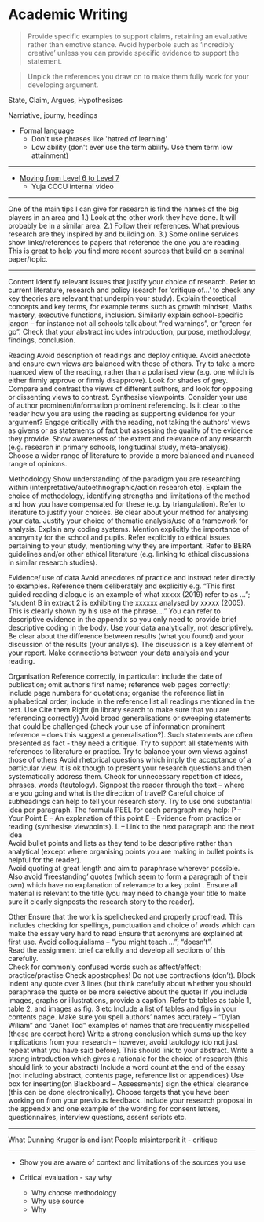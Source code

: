 # Academic Writing

> Provide specific examples to support claims, retaining an evaluative rather than emotive stance. Avoid hyperbole such as ‘incredibly creative’ unless you can provide specific evidence to support the statement.

> Unpick the references you draw on to make them fully work for your developing argument.


State, Claim, Argues, Hypothesises

Narriative, journy, headings 

* Formal language
    * Don't use phrases like 'hatred of learning'
    * Low ability (don't ever use the term ability. Use them term low attainment)


---

* [Moving from Level 6 to Level 7](https://cccu.yuja.com/V/Video?v=64503&node=291431&a=237116047&autoplay=1)
    * Yuja CCCU internal video

---

One of the main tips I can give for research is find the names of the big players in an area and 
1.) Look at the other work they have done. It will probably be in a similar area.
2.) Follow their references. What previous research are they inspired by and building on.
3.) Some online services show links/references to papers that reference the one you are reading. This is great to help you find more recent sources that build on a seminal paper/topic.


---

Content
Identify relevant issues that justify your choice of research. Refer to current literature, research and policy (search for ‘critique of…’ to check any key theories are relevant that underpin your study).
Explain theoretical concepts and key terms, for example terms such as growth mindset, Maths mastery, executive functions, inclusion.  Similarly explain school-specific jargon – for instance not all schools talk about “red warnings”, or “green for go”.
Check that your abstract includes introduction, purpose, methodology, findings, conclusion.


Reading
Avoid description of readings and deploy critique.   Avoid anecdote and ensure own views are balanced with those of others.  Try to take a more nuanced view of the reading, rather than a polarised view (e.g. one which is either firmly approve or firmly disapprove). Look for shades of grey.
Compare and contrast the views of different authors, and look for opposing or dissenting views to contrast. Synthesise viewpoints. 
Consider your use of author prominent/information prominent referencing.  Is it clear to the reader how you are using the reading as supporting evidence for your argument?
Engage critically with the reading, not taking the authors’ views as givens or as statements of fact but assessing the quality of the evidence they provide.  Show awareness of the extent and relevance of any research (e.g. research in primary schools, longitudinal study, meta-analysis).
Choose a wider range of literature to provide a more balanced and nuanced range of opinions.

Methodology
Show understanding of the paradigm you are researching within (interpretative/autoethnographic/action research etc).
Explain the choice of methodology, identifying strengths and limitations of the method and how you have compensated for these (e.g. by triangulation). Refer to literature to justify your choices.
Be clear about your method for analysing your data.  Justify your choice of thematic analysis/use of a framework for analysis.  Explain any coding systems.
Mention explicitly the importance of anonymity for the school and pupils.
Refer explicitly to ethical issues pertaining to your study, mentioning why they are important.  Refer to BERA guidelines and/or other ethical literature (e.g. linking to ethical discussions in similar research studies).

Evidence/ use of data
Avoid anecdotes of practice and instead refer directly to examples.
Reference them deliberately and explicitly e.g. “This first guided reading dialogue is an example of what xxxxx (2019) refer to as …”; “student B in extract 2 is exhibiting the xxxxxx analysed by xxxxx (2005). This is clearly shown by his use of the phrase….”
You can refer to descriptive evidence in the appendix so you only need to provide brief descriptive coding in the body. Use your data analytically, not descriptively.   Be clear about the difference between results (what you found) and your discussion of the results (your analysis).  The discussion is a key element of your report.
Make connections between your data analysis and your reading.

Organisation
Reference correctly, in particular: include the date of publication; omit author’s first name; reference web pages correctly; include page numbers for quotations; organise the reference list in alphabetical order; include in the reference list all readings mentioned in the text.  Use Cite them Right (in library search to make sure that you are referencing correctly)
Avoid broad generalisations or sweeping statements that could be challenged (check your use of information prominent reference – does this suggest a generalisation?).  Such statements are often presented as fact - they need a critique.  Try to support all statements with references to literature or practice.  Try to balance your own views against those of others
Avoid rhetorical questions which imply the acceptance of a particular view.  It is ok though to present your research questions and then systematically address them.
Check for unnecessary repetition of ideas, phrases, words (tautology).
Signpost the reader through the text – where are you going and what is the direction of travel?  Careful choice of subheadings can help to tell your research story. Try to use one substantial idea per paragraph.  The formula PEEL for each paragraph may help:
P – Your Point
E – An explanation of this point
E – Evidence from practice or reading (synthesise viewpoints).
L – Link to the next paragraph and the next idea                                                        
Avoid bullet points and lists as they tend to be descriptive rather than analytical (except where organising points you are making in bullet points is helpful for the reader).  
Avoid quoting at great length and aim to paraphrase wherever possible.  Also avoid ‘freestanding’ quotes (which seem to form a paragraph of their own) which have no explanation of relevance to a key point .
Ensure all material is relevant to the title (you may need to change your title to make sure it clearly signposts the research story to the reader).  

Other
Ensure that the work is spellchecked and properly proofread.  This includes checking for spellings, punctuation and choice of words which can make the essay very hard to read
Ensure that acronyms are explained at first use.  Avoid colloquialisms – “you might teach …”; “doesn’t”.  
Read the assignment brief carefully and develop all sections of this carefully.  
Check for commonly confused words such as affect/effect; practice/practise
Check apostrophes! Do not use contractions (don’t).
Block indent any quote over 3 lines (but think carefully about whether you should paraphrase the quote or be more selective about the quote)
If you include images, graphs or illustrations, provide a caption.  Refer to tables as table 1, table 2,  and images as fig. 3 etc  Include a list of tables and figs in your contents page. 
Make sure you spell authors’ names accurately – “Dylan Wiliam” and “Janet Tod” examples of names that are frequently misspelled (these are correct here)
Write a strong conclusion which sums up the key implications from your research – however, avoid tautology (do not just repeat what you have said before).  This should link to your abstract.
Write a strong introduction which gives a rationale for the choice of research (this should link to your abstract)
Include a word count at the end of the essay (not including abstract, contents page, reference list or appendices)
Use box for inserting(on Blackboard – Assessments) sign the ethical clearance (this can be done electronically).  Choose targets that you have been working on from your previous feedback.  Include your research proposal in the appendix and one example of the wording for consent letters, questionnaires, interview questions, assent scripts etc.


---

What Dunning Kruger is and isnt
People misinterperit it - critique

---

* Show you are aware of context and limitations of the sources you use

* Critical evaluation - say why
    * Why choose methodology
    * Why use source
    * Why 